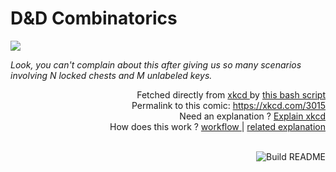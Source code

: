 # <b>D&D Combinatorics</b>

[![](https://imgs.xkcd.com/comics/dnd_combinatorics.png)](https://xkcd.com/3015)

<i>Look, you can&#39;t complain about this after giving us so many scenarios involving N locked chests and M unlabeled keys.</i>

<div align="right">
  Fetched directly from
  <a href="https://xkcd.com">
    xkcd
  </a>
  by
  <a href="https://github.com/Vanille-N/Vanille-N/blob/master/fetch">
    this bash script
  </a>
</div>
<div align="right">
  Permalink to this comic:
  <a href="https://xkcd.com/3015">
    https://xkcd.com/3015
  </a>
</div>
<div align="right">
  Need an explanation ?
  <a href="https://www.explainxkcd.com/wiki/index.php/3015">
    Explain xkcd
  </a>
</div>
<div align="right">
  How does this work ?
  <a href="https://github.com/Vanille-N/Vanille-N/blob/master/.github/workflows/build.yml">
    workflow
  </a>
  |
  <a href="https://simonwillison.net/2020/Jul/10/self-updating-profile-readme/">
    related explanation
  </a>
</div><br>

<a href="https://github.com/Vanille-N/Vanille-N/actions"><img src="https://github.com/Vanille-N/Vanille-N/workflows/Build%20README/badge.svg" align="right" alt="Build README"></a>
